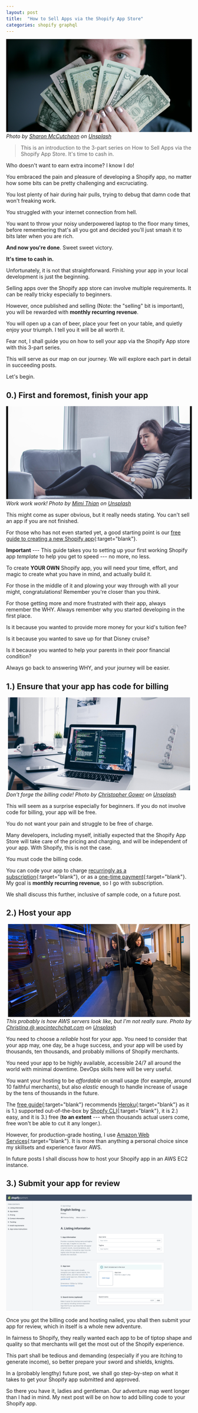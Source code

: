 ```yaml
---
layout: post
title:  "How to Sell Apps via the Shopify App Store"
categories: shopify graphql
---
```


![How to Sell Apps via the Shopify App Store](/assets/images/how-to-sell-apps-via-the-shopify-app-store.png)
*<span>Photo by <a href="https://unsplash.com/@sharonmccutcheon?utm_source=unsplash&amp;utm_medium=referral&amp;utm_content=creditCopyText">Sharon McCutcheon</a> on <a href="https://unsplash.com/s/photos/cash?utm_source=unsplash&amp;utm_medium=referral&amp;utm_content=creditCopyText">Unsplash</a></span>*

> This is an introduction to the 3-part series on How to Sell Apps via the Shopify App Store. It's time to cash in. 

Who doesn't want to earn extra income? I know I do!

You embraced the pain and pleasure of developing a Shopify app, no matter how some bits can be pretty challenging and excruciating. 

You lost plenty of hair during hair pulls, trying to debug that damn code that won't freaking work. 

You struggled with your internet connection from hell. 

You want to throw your noisy underpowered laptop to the floor many times, before remembering that's all you got and decided you'll just smash it to bits later when you are rich.

**And now you're done**. Sweet sweet victory.

**It's time to cash in.**

Unfortunately, it is not that straightforward. Finishing your app in your local development is just the beginning.

Selling apps over the Shopify app store can involve multiple requirements. It can be really tricky especially to beginners. 

However, once published and selling (Note: the "selling" bit is important), you will be rewarded with **monthly recurring revenue**. 

You will open up a can of beer, place your feet on your table, and quietly enjoy your triumph. I tell you it will be all worth it. 

Fear not, I shall guide you on how to sell your app via the Shopify App store with this 3-part series.

This will serve as our map on our journey. We will explore each part in detail in succeeding posts.

Let's begin.

## 0.) First and foremost, finish your app

![](/assets/images/how-to-sell-apps-via-the-shopify-app-store-1.png)
*Work work work! <span>Photo by <a href="https://unsplash.com/@mimithian?utm_source=unsplash&amp;utm_medium=referral&amp;utm_content=creditCopyText">Mimi Thian</a> on <a href="https://unsplash.com/s/photos/developer-asian-working?utm_source=unsplash&amp;utm_medium=referral&amp;utm_content=creditCopyText">Unsplash</a></span>*


This might come as super obvious, but it really needs stating. You can't sell an app if you are not finished. 

For those who has not even started yet, a good starting point is our [free guide to creating a new Shopify app](https://landing.klaudsol.com/shopify-app-in-20-minutes){:target="blank"}. 

**Important** --- This guide takes you to setting up your first working Shopify app *template* to help you get to speed --- no more, no less. 

To create **YOUR OWN**  Shopify app, you will need your time, effort, and magic to create what you have in mind, and actually build it.

For those in the middle of it and plowing your way through with all your might, congratulations! Remember you're closer than you think.

For those getting more and more frustrated with their app, always remember the WHY. Always remember why you started developing in the first place.

Is it because you wanted to provide more money for your kid's tuition fee?  

Is it because you wanted to save up for that Disney cruise?

Is it because you wanted to help your parents in their poor financial condition?

Always go back to answering WHY, and your journey will be easier.



## 1.) Ensure that your app has code for billing

![](/assets/images/how-to-sell-apps-via-the-shopify-app-store-2.png)
*Don't forge the billing code! <span>Photo by <a href="https://unsplash.com/@cgower?utm_source=unsplash&amp;utm_medium=referral&amp;utm_content=creditCopyText">Christopher Gower</a> on <a href="https://unsplash.com/s/photos/code?utm_source=unsplash&amp;utm_medium=referral&amp;utm_content=creditCopyText">Unsplash</a></span>*

This will seem as a surprise especially for beginners. If you do not involve code for billing, your app will be free. 

You do not want your pain and struggle to be free of charge.

Many developers, including myself, initially expected that the Shopify App Store will take care of the pricing and charging, and will be independent of your app. With Shopify, this is not the case. 

You must code the billing code.


You can code your app to charge [recurringly as a subscription](https://shopify.dev/docs/admin-api/graphql/reference/mutation/appsubscriptioncreate){:target="blank"}, or as a [one-time payment](https://shopify.dev/docs/admin-api/graphql/reference/mutation/apppurchaseonetimecreate){:target="blank"}. My goal is **monthly recurring revenue**, so I go with subscription.

We shall discuss this further, inclusive of sample code, on a future post.

## 2.) Host your app

![](/assets/images/how-to-sell-apps-via-the-shopify-app-store-3.png)
*This probably is how AWS servers look like, but I'm not really sure. <span>Photo by <a href="https://unsplash.com/@wocintechchat?utm_source=unsplash&amp;utm_medium=referral&amp;utm_content=creditCopyText">Christina @ wocintechchat.com</a> on <a href="https://unsplash.com/s/photos/servers?utm_source=unsplash&amp;utm_medium=referral&amp;utm_content=creditCopyText">Unsplash</a></span>*

You need to choose a *reliable* host for your app. You need to consider that your app may, one day, be a huge success, and your app will be used by thousands, ten thousands, and probably millions of Shopify merchants. 

You need your app to be highly available, accessible 24/7 all around the world with minimal downtime. DevOps skills here will be very useful.

You want your hosting to be *affordable* on small usage (for example, around 10 faithful merchants), but also *elastic* enough to handle increase of usage by the tens of thousands in the future.

The [free guide](https://landing.klaudsol.com/shopify-app-in-20-minutes){:target="blank"} recommends [Heroku](https://dashboard.heroku.com/){:target="blank"} as it is 1.) supported out-of-the-box by [Shopfy CLI](https://www.shopify.com.ph/partners/blog/cli-tool){:target="blank"}, it is 2.) easy, and it is 3.) free (**to an extent** --- when thousands actual users come, free won't be able to cut it any longer.).

However, for production-grade hosting, I use [Amazon Web Services](https://aws.amazon.com/){:target="blank"}. It is more than anything a personal choice since my skillsets and experience favor AWS.

In future posts I shall discuss how to host your Shopify app in an AWS EC2 instance.


## 3.) Submit your app for review

![Shopify App Listing Review](/assets/images/shopify-app-listing-review.png)

Once you got the billing code and hosting nailed, you shall then submit your app for review, which in itself is a whole new adventure.

In fairness to Shopify, they really wanted each app to be of tiptop shape and quality so that merchants will get the most out of the Shopify experience. 

This part shall be tedious and demanding (especially if you are itching to generate income), so better prepare your sword and shields, knights. 

In a (probably lengthy) future post, we shall go step-by-step on what it takes to get your Shopify app submitted and approved.

So there you have it, ladies and gentleman. Our adventure map went longer than I had in mind. My next post will be on how to add billing code to your Shopify app.

